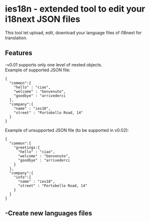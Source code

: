 # ies18n - extended tool to edit your i18next JSON files
This tool let upload, edit, download your language files of i18next for translation.

## Features  
-v0.01 supports only one level of nested objects.   
  Example of supported JSON file:  
  ```
  {
    "common":{
      "hello" : "ciao",
      "welcome" : "benvenuto",
      "goodbye" : "arrivederci
    },
    "company":{
      "name" : "ies18",
      "street" : "Portobello Road, 14"
    }
  }
  ```  
  Example of unsupported JSON file (to be supported in v0.02):  
  ```
  {
    "common":{ 
      "greetings:{
        "hello" : "ciao",
        "welcome" : "benvenuto",
        "goodbye" : "arrivederci
      }
    },
    "company":{
      "info":{
        "name" : "ies18",
        "street" : "Portobello Road, 14"
      }
    }
  }
  ```
-Create new languages files
-
